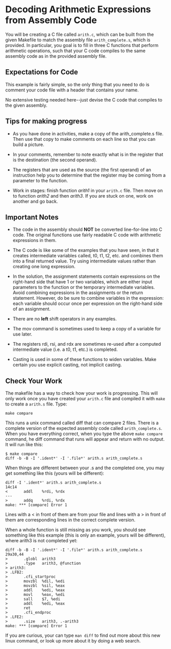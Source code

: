 # Decoding Arithmetic Expressions from Assembly Code

You will be creating a C file called `arith.c`, which can be built from the given Makefile to match the assembly file `arith_complete.s`, which is provided. In particular, you goal is to fill in three C functions that perform arithmetic operations, such that your C code compiles to the same assembly code as in the provided assembly file.

## Expectations for Code

This example is fairly simple, so the only thing that you need to do is comment your code file with a header that contains your name.

No extensive testing needed here--just devise the C code that compiles to the given assembly.

## Tips for making progress

- As you have done in activities, make a copy of the arith_complete.s file. Then use that copy to make comments on each line so that you can build a picture.

- In your comments, remember to note exactly what is in the register that is the destination (the second operand).

- The registers that are used as the source (the first operand) of an instruction help you to determine that the register may be coming from a parameter to the function.

- Work in stages: finish function *arith1* in your `arith.c` file. Then move on to function *arith2* and then *arith3*. If you are stuck on one, work on another and go back.

## Important Notes

- The code in the assembly should **NOT** be converted line-for-line into C code. The original functions use fairly readable C code with arithmetic expressions in them. 

- The C code is like some of the examples that you have seen, in that it creates intermediate variables called, t0, t1, t2, etc. and combines them into a final returned value. Try using intermediate values rather than creating one long expression.

- In the solution, the assignment statements contain expressions on the right-hand side that have 1 or two variables, which are either input parameters to the function or the temporary intermediate variables. Avoid combining expressions in the assignments or the return statement. However, do be sure to combine variables in the expression: each variable should occur once per expression on the right-hand side of an assignment.

- There are no **left** shift operators in any examples.

- The mov command is sometimes used to keep a copy of a variable for use later.

- The registers rdi, rsi, and rdx are sometimes re-used after a computed intermediate value (i.e. a t0, t1, etc.) is completed.

- Casting is used in some of these functions to widen variables. Make certain you use explicit casting, not implicit casting.

## Check Your Work

The makefile has a way to check how your work is progressing.  This will only work once you have created your `arith.c` file and compiled it with `make` to create a `arith.s` file. Type:

	make compare

This runs a unix command called diff that can compare 2 files. There is a
complete version of the expected assembly code called `arith_complete.s`.
When you have everything correct, when you type the above `make compare` command, he diff command that runs will appear and return with no output. It will run like this:

	$ make compare
	diff -b -B -I '.ident*' -I '.file*' arith.s arith_complete.s


When things are different between your .s and
the completed one, you may get something like this (yours will be different):

	diff -I '.ident*' arith.s arith_complete.s
	14c14
	<       addl    %rdi, %rdx
	---
	>       addq    %rdi, %rdx
	make: *** [compare] Error 1
	
Lines with a < in front of them are from your file and lines with a > in front of them are corresponding lines in the correct complete version.

When a whole function is still missing as you work, you should see something like this example (this is only an example, yours will be different), where arith3 is not completed yet:

```
diff -b -B -I '.ident*' -I '.file*' arith.s arith_complete.s
29a30,44
>       .globl  arith3
>       .type   arith3, @function
> arith3:
> .LFB2:
>       .cfi_startproc
>       movzbl  %dil, %edi
>       movzbl  %sil, %eax
>       addl    %edi, %eax
>       movl    %eax, %edi
>       sall    $7, %edi
>       addl    %edi, %eax
>       ret
>       .cfi_endproc
> .LFE2:
>       .size   arith3, .-arith3
make: *** [compare] Error 1
```

If you are curious, your can type `man diff` to find out more about this new linux command, or look up more about it by doing a web search.

